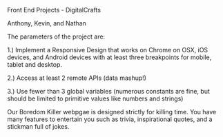  Front End Projects - DigitalCrafts
 
 Anthony, Kevin, and Nathan



The parameters of the project are:

1.) Implement a Responsive Design that works on Chrome on OSX, iOS devices, and Android devices with at least three breakpoints for mobile, tablet and desktop.

2.) Access at least 2 remote APIs (data mashup!)

3.) Use fewer than 3 global variables (numerous constants are fine, but should be limited to primitive values like numbers and strings)

Our Boredom Killer webpgae is designed strictly for killing time. 
You have many features to entertain you such as trivia, inspirational quotes, and a stickman full of jokes. 

